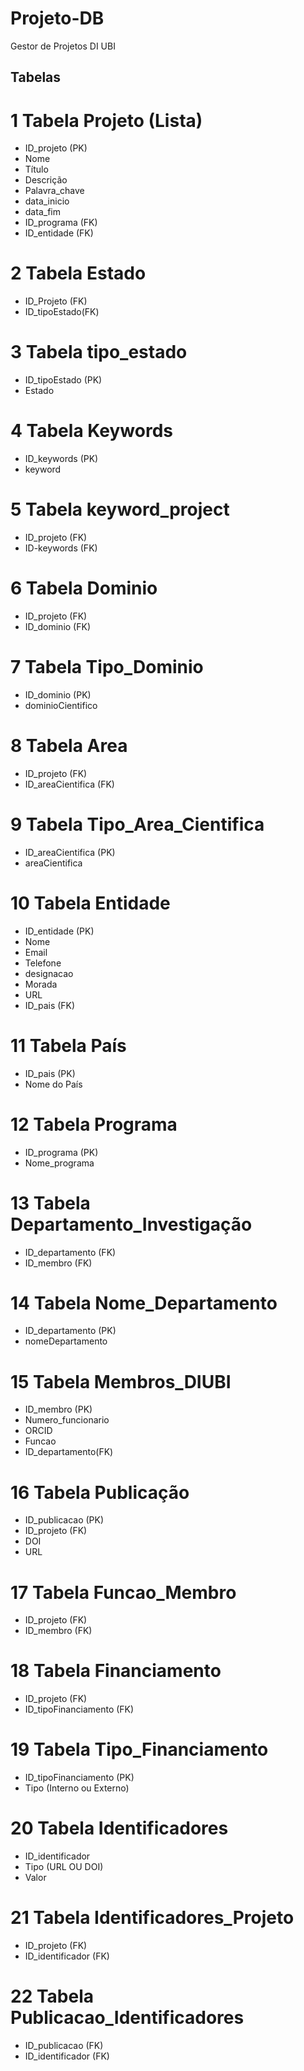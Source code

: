 # Projeto-DB
Gestor de Projetos DI UBI

## Tabelas 

# 1 Tabela Projeto (Lista)
- ID_projeto (PK)
- Nome
- Título
- Descrição
- Palavra_chave
- data_inicio
- data_fim
- ID_programa (FK)
- ID_entidade (FK)
  
# 2 Tabela Estado
- ID_Projeto (FK)
- ID_tipoEstado(FK)

# 3 Tabela tipo_estado
- ID_tipoEstado (PK)
- Estado

# 4 Tabela Keywords
- ID_keywords (PK)
- keyword

# 5 Tabela keyword_project
- ID_projeto (FK)
- ID-keywords (FK)

# 6 Tabela Dominio
- ID_projeto (FK)
- ID_dominio (FK)

# 7 Tabela Tipo_Dominio
- ID_dominio (PK)
- dominioCientifico

# 8 Tabela Area
- ID_projeto (FK)
- ID_areaCientifica (FK)

# 9 Tabela Tipo_Area_Cientifica
- ID_areaCientifica (PK)
- areaCientifica
  
# 10 Tabela Entidade
- ID_entidade (PK)
- Nome
- Email
- Telefone
- designacao
- Morada
- URL
- ID_pais (FK)

# 11 Tabela País
- ID_pais (PK)
- Nome do País

# 12 Tabela Programa
- ID_programa (PK)
- Nome_programa

# 13 Tabela Departamento_Investigação 
- ID_departamento (FK)
- ID_membro (FK)

# 14 Tabela Nome_Departamento
- ID_departamento (PK)
- nomeDepartamento
  
# 15 Tabela Membros_DIUBI
- ID_membro (PK)
- Numero_funcionario
- ORCID
- Funcao
- ID_departamento(FK)

# 16 Tabela Publicação
- ID_publicacao (PK)
- ID_projeto (FK)
- DOI
- URL

# 17 Tabela Funcao_Membro
- ID_projeto (FK)
- ID_membro (FK)

# 18 Tabela Financiamento
- ID_projeto (FK)
- ID_tipoFinanciamento (FK)

# 19 Tabela Tipo_Financiamento
- ID_tipoFinanciamento (PK)
- Tipo (Interno ou Externo)

# 20 Tabela Identificadores
- ID_identificador
- Tipo (URL OU DOI)
- Valor

# 21 Tabela Identificadores_Projeto
- ID_projeto (FK)
- ID_identificador (FK)

# 22 Tabela Publicacao_Identificadores
- ID_publicacao (FK)
- ID_identificador (FK)
